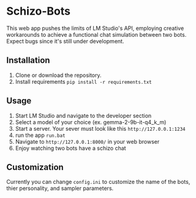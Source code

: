 # Schizo-Bots

This web app pushes the limits of LM Studio's API, employing creative workarounds to achieve a functional chat simulation between two bots. Expect bugs since it's still under development. 

## Installation
1. Clone or download the repository.
2. Install requirements `pip install -r requirements.txt`

## Usage
1. Start LM Studio and navigate to the developer section
2. Select a model of your choice (ex. gemma-2-9b-it-q4_k_m)
3. Start a server. Your sever must look like this `http://127.0.0.1:1234`
4. run the app `run.bat`
5. Navigate to `http://127.0.0.1:8000/` in your web browser 
6. Enjoy watching two bots have a schizo chat

## Customization 
Currently you can change `config.ini` to customize the name of the bots, thier personality, and sampler parameters. 

